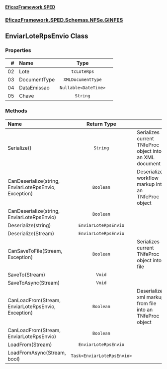 #### [EficazFramework.SPED](EficazFrameworkSPED.md 'EficazFramework SPED')
### [EficazFramework.SPED.Schemas.NFSe.GINFES](EficazFramework.SPED.Schemas.NFSe.GINFES.md 'EficazFramework.SPED.Schemas.NFSe.GINFES')

## EnviarLoteRpsEnvio Class
### Properties

| # | Name | Type | |
| ---: | :--- | :---: | :--- |
| 02 | Lote | `tcLoteRps` |  |
| 03 | DocumentType | `XMLDocumentType` |  |
| 04 | DataEmissao | `Nullable<DateTime>` |  |
| 05 | Chave | `String` |  |
### Methods

| Name | Return Type | |
| :--- | :---: | :--- |
| Serialize() | `String` | Serializes current TNfeProc object into an XML document |
| CanDeserialize(string, EnviarLoteRpsEnvio, Exception) | `Boolean` | Deserializes workflow markup into an TNfeProc object |
| CanDeserialize(string, EnviarLoteRpsEnvio) | `Boolean` |  |
| Deserialize(string) | `EnviarLoteRpsEnvio` |  |
| Deserialize(Stream) | `EnviarLoteRpsEnvio` |  |
| CanSaveToFile(Stream, Exception) | `Boolean` | Serializes current TNfeProc object into file |
| SaveTo(Stream) | `Void` |  |
| SaveToAsync(Stream) | `Void` |  |
| CanLoadFrom(Stream, EnviarLoteRpsEnvio, Exception) | `Boolean` | Deserializes xml markup from file into an TNfeProc object |
| CanLoadFrom(Stream, EnviarLoteRpsEnvio) | `Boolean` |  |
| LoadFrom(Stream) | `EnviarLoteRpsEnvio` |  |
| LoadFromAsync(Stream, bool) | `Task<EnviarLoteRpsEnvio>` |  |
